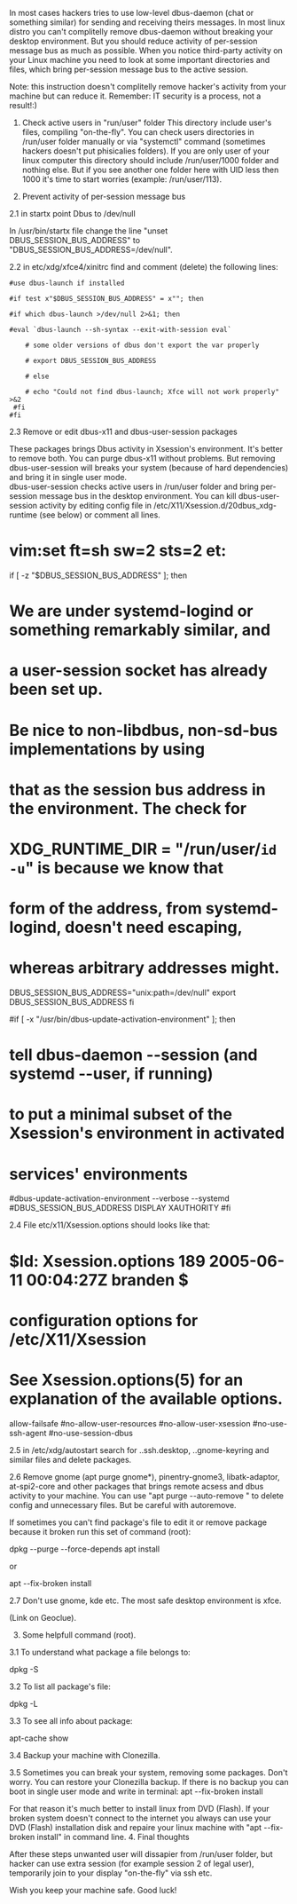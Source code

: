 In most cases hackers tries to use low-level dbus-daemon (chat or something similar) for sending and receiving theirs messages. In most linux distro you can't complitelly remove dbus-daemon without breaking your desktop environment. Вut you should reduce activity of per-session message bus as much as possible. When you notice third-party activity on your Linux machine you need to look at some important directories and files, which bring per-session message bus to the active session.

Note: this instruction doesn't complitelly remove hacker's activity from your machine but can reduce it. Remember: IT security is a process, not a result!:)

1. Check active users in "run/user" folder
This directory include user's files, compiling "on-the-fly". You can check users directories in /run/user folder manually or via "systemctl" command (sometimes hackers doesn't put phisicalies folders).  If you are only user of your linux computer this directory should include /run/user/1000 folder and nothing else. 
But if you see another one folder here with UID less then 1000 it's time to start worries (example: /run/user/113).

2. Prevent activity of per-session message bus

2.1 in startx point Dbus to /dev/null 

In /usr/bin/startx file change the line "unset DBUS_SESSION_BUS_ADDRESS" to "DBUS_SESSION_BUS_ADDRESS=/dev/null".

2.2 in etc/xdg/xfce4/xinitrc find and comment (delete) the following lines:

    #use dbus-launch if installed

    #if test x"$DBUS_SESSION_BUS_ADDRESS" = x""; then

    #if which dbus-launch >/dev/null 2>&1; then

    #eval `dbus-launch --sh-syntax --exit-with-session eval`

        # some older versions of dbus don't export the var properly
    
        # export DBUS_SESSION_BUS_ADDRESS
    
        # else
    
        # echo "Could not find dbus-launch; Xfce will not work properly" >&2 
     #fi
    #fi
    

2.3  Remove or edit dbus-x11 and dbus-user-session packages

These packages brings Dbus activity in Xsession's environment. It's better to remove both. You can purge dbus-x11 without problems. 
But removing dbus-user-session will breaks your system (because of hard dependencies) and bring it in single user mode.  
dbus-user-session checks active users in /run/user folder and bring per-session message bus in the desktop environment.
You can kill  dbus-user-session activity by editing config file in /etc/X11/Xsession.d/20dbus_xdg-runtime (see below) or 
 comment all lines.  
 
# vim:set ft=sh sw=2 sts=2 et:

if [ -z "$DBUS_SESSION_BUS_ADDRESS" ]; then 
  # We are under systemd-logind or something remarkably similar, and
  # a user-session socket has already been set up.
  #
  # Be nice to non-libdbus, non-sd-bus implementations by using
  # that as the session bus address in the environment. The check for
  # XDG_RUNTIME_DIR = "/run/user/`id -u`" is because we know that
  # form of the address, from systemd-logind, doesn't need escaping,
  # whereas arbitrary addresses might.
  DBUS_SESSION_BUS_ADDRESS="unix:path=/dev/null"
  export DBUS_SESSION_BUS_ADDRESS
fi

#if [ -x "/usr/bin/dbus-update-activation-environment" ]; then
  # tell dbus-daemon --session (and systemd --user, if running)
  # to put a minimal subset of the Xsession's environment in activated
  # services' environments
 #dbus-update-activation-environment --verbose --systemd \
   #DBUS_SESSION_BUS_ADDRESS DISPLAY XAUTHORITY
#fi  

2.4 File  etc/x11/Xsession.options should looks like that:

# $Id: Xsession.options 189 2005-06-11 00:04:27Z branden $
#
# configuration options for /etc/X11/Xsession
# See Xsession.options(5) for an explanation of the available options.
allow-failsafe
#no-allow-user-resources
#no-allow-user-xsession
#no-use-ssh-agent
#no-use-session-dbus

2.5 in /etc/xdg/autostart search for ..ssh.desktop, ..gnome-keyring and similar files and delete packages. 

2.6 Remove gnome (apt purge gnome*), pinentry-gnome3, libatk-adaptor, at-spi2-core and other packages that brings remote acsess and dbus activity  to your machine.
You can use "apt purge --auto-remove <package>" to delete config and unnecessary files. But be careful with autoremove. 

If sometimes you can't find package's file to edit it or remove package because it broken run this set of command (root):

dpkg --purge --force-depends <package>
apt install <package>

or

apt --fix-broken install

2.7 Don't use gnome, kde etc. The most safe desktop environment is xfce. 

(Link on Geoclue). 

3. Some helpfull command (root).

3.1 To understand what package a file belongs to:

dpkg -S <package name>

3.2 To list all package's file:

dpkg -L <package name>

3.3 To see all info about package:

 apt-cache show <package name>

3.4 Backup your machine with Clonezilla. 

3.5 Sometimes you can break your system, removing some packages. Don't worry. You can restore your Clonezilla backup. If there is no backup you can boot in single user mode and write in terminal:
apt --fix-broken install

For that reason it's much better to install linux from DVD (Flash). If your broken system doesn't connect to the internet you always can use your DVD (Flash) installation disk and repaire your linux machine with "apt --fix-broken install" in command line.
4. Final thoughts

After these steps  unwanted user will dissapier from /run/user folder, but hacker can use extra session (for example session 2 of legal user), temporarily join to your display "on-the-fly" via ssh  etc. 

Wish you keep your machine safe. Good luck!








